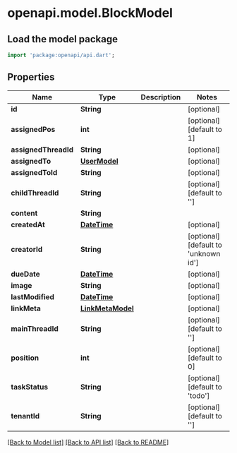 # openapi.model.BlockModel

## Load the model package
```dart
import 'package:openapi/api.dart';
```

## Properties
Name | Type | Description | Notes
------------ | ------------- | ------------- | -------------
**id** | **String** |  | [optional] 
**assignedPos** | **int** |  | [optional] [default to 1]
**assignedThreadId** | **String** |  | [optional] 
**assignedTo** | [**UserModel**](UserModel.md) |  | [optional] 
**assignedToId** | **String** |  | [optional] 
**childThreadId** | **String** |  | [optional] [default to '']
**content** | **String** |  | 
**createdAt** | [**DateTime**](DateTime.md) |  | [optional] 
**creatorId** | **String** |  | [optional] [default to 'unknown id']
**dueDate** | [**DateTime**](DateTime.md) |  | [optional] 
**image** | **String** |  | [optional] 
**lastModified** | [**DateTime**](DateTime.md) |  | [optional] 
**linkMeta** | [**LinkMetaModel**](LinkMetaModel.md) |  | [optional] 
**mainThreadId** | **String** |  | [optional] [default to '']
**position** | **int** |  | [optional] [default to 0]
**taskStatus** | **String** |  | [optional] [default to 'todo']
**tenantId** | **String** |  | [optional] [default to '']

[[Back to Model list]](../README.md#documentation-for-models) [[Back to API list]](../README.md#documentation-for-api-endpoints) [[Back to README]](../README.md)


